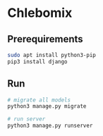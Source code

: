 # Chlebomix

## Prerequirements
```bash
sudo apt install python3-pip
pip3 install django
```

## Run
```bash
# migrate all models
python3 manage.py migrate

# run server
python3 manage.py runserver
```